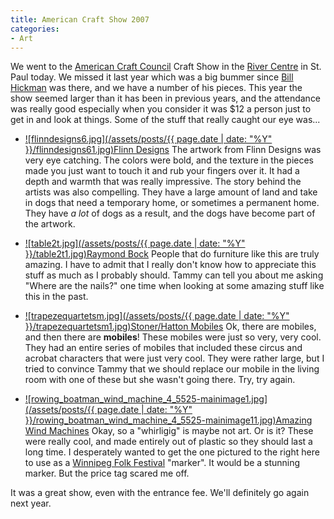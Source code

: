```yaml
---
title: American Craft Show 2007
categories:
- Art
---
```


We went to the [American Craft Council](http://www.craftcouncil.org/) Craft Show in the [River Centre](http://www.rivercentre.org/) in St. Paul today. We missed it last year which was a big bummer since [Bill Hickman](http://www.hickmanstudio.com/) was there, and we have a number of his pieces. This year the show seemed larger than it has been in previous years, and the attendance was really good especially when you consider it was $12 a person just to get in and look at things. Some of the stuff that really caught our eye was...

  * [![flinndesigns6.jpg](/assets/posts/{{ page.date | date: "%Y" }}/flinndesigns61.jpg)Flinn Designs](http://www.flinn-designs.com/)
The artwork from Flinn Designs was very eye catching. The colors were bold, and the texture in the pieces made you just want to touch it and rub your fingers over it. It had a depth and warmth that was really impressive. The story behind the artists was also compelling. They have a large amount of land and take in dogs that need a temporary home, or sometimes a permanent home. They have _a lot_ of dogs as a result, and the dogs have become part of the artwork.


  * [![table2t.jpg](/assets/posts/{{ page.date | date: "%Y" }}/table2t1.jpg)Raymond Bock](http://www.raymondbockfurniture.com/)
People that do furniture like this are truly amazing. I have to admit that I really don't know how to appreciate this stuff as much as I probably should. Tammy can tell you about me asking "Where are the nails?" one time when looking at some amazing stuff like this in the past.


  * [![trapezequartetsm.jpg](/assets/posts/{{ page.date | date: "%Y" }}/trapezequartetsm1.jpg)Stoner/Hatton Mobiles](http://www.mobileguys.com/)
Ok, there are mobiles, and then there are **mobiles**! These mobiles were just so very, very cool. They had an entire series of mobiles that included these circus and acrobat characters that were just very cool. They were rather large, but I tried to convince Tammy that we should replace our mobile in the living room with one of these but she wasn't going there. Try, try again.


  * [![rowing_boatman_wind_machine_4_5525-mainimage1.jpg](/assets/posts/{{ page.date | date: "%Y" }}/rowing_boatman_wind_machine_4_5525-mainimage11.jpg)Amazing Wind Machines](http://www.amazingwindmachines.com/)
Okay, so a "whirligig" is maybe not art. Or is it? These were really cool, and made entirely out of plastic so they should last a long time. I desperately wanted to get the one pictured to the right here to use as a [Winnipeg Folk Festival](http://www.winnipegfolkfestival.com/) "marker". It would be a stunning marker. But the price tag scared me off.

It was a great show, even with the entrance fee. We'll definitely go again next year.
